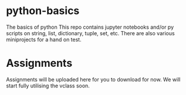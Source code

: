 # python-basics
The basics of python
This repo contains jupyter notebooks and/or py scripts on string, list, dictionary, tuple, set, etc.
There are also various miniprojects for a hand on test.

# Assignments
Assignments will be uploaded here for you to download for now. We will start fully utilising the vclass soon.
